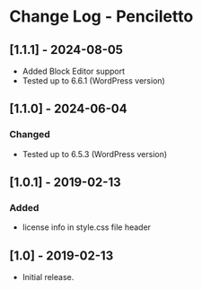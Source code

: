 # Change Log - Penciletto

## [1.1.1] - 2024-08-05
 - Added Block Editor support
 - Tested up to 6.6.1 (WordPress version)

## [1.1.0] - 2024-06-04

### Changed
- Tested up to 6.5.3 (WordPress version)

## [1.0.1] - 2019-02-13

### Added
- license info in style.css file header

## [1.0] - 2019-02-13
- Initial release.
